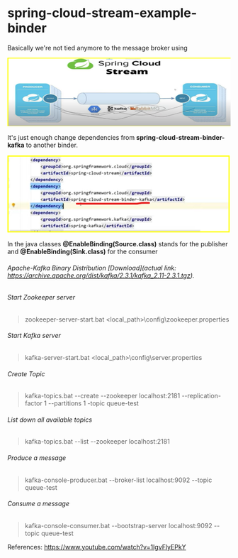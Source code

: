 # spring-cloud-stream-example-binder


Basically we're not tied anymore to the message broker using 

![delegating-filter-proxy](./multiple_brokers.png)

It's just enough change dependencies from **spring-cloud-stream-binder-kafka** to another binder.

![delegating-filter-proxy](./binder-kafka-dependencies.png)

In the java classes **@EnableBinding(Source.class)** stands for the publisher and **@EnableBinding(Sink.class)** for the consumer



###### Apache-Kafka Binary Distribution [Download](actual link: https://archive.apache.org/dist/kafka/2.3.1/kafka_2.11-2.3.1.tgz).

###### Start Zookeeper server
> zookeeper-server-start.bat <local_path>\config\zookeeper.properties

###### Start Kafka server 
> kafka-server-start.bat <local_path>\config\server.properties

###### Create Topic
> kafka-topics.bat --create --zookeeper localhost:2181 --replication-factor 1 --partitions 1 -topic queue-test

###### List down all available topics
> kafka-topics.bat --list --zookeeper localhost:2181

###### Produce a message
> kafka-console-producer.bat --broker-list localhost:9092 --topic queue-test

###### Consume a message
> kafka-console-consumer.bat --bootstrap-server localhost:9092 --topic queue-test


References: https://www.youtube.com/watch?v=1IgvFlyEPkY 
